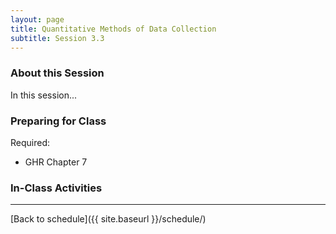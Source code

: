 ```yaml
---
layout: page
title: Quantitative Methods of Data Collection
subtitle: Session 3.3
---
```


### About this Session

In this session...

### Preparing for Class

Required: 

* GHR Chapter 7

### In-Class Activities


* * *

[Back to schedule]({{ site.baseurl }}/schedule/)